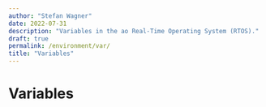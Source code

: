 ```yaml
---
author: "Stefan Wagner"
date: 2022-07-31
description: "Variables in the ao Real-Time Operating System (RTOS)."
draft: true
permalink: /environment/var/
title: "Variables"
---
```


# Variables
